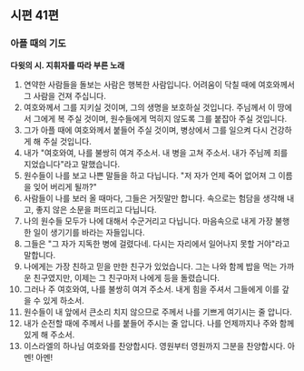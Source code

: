 ## 시편 41편

### 아플 때의 기도
**다윗의 시. 지휘자를 따라 부른 노래**
1. 연약한 사람들을 돌보는 사람은 행복한 사람입니다. 어려움이 닥칠 때에 여호와께서 그 사람을 건져 주십니다.
2. 여호와께서 그를 지키실 것이며, 그의 생명을 보호하실 것입니다. 주님께서 이 땅에서 그에게 복 주실 것이며, 원수들에게 먹히지 않도록 그를 붙잡아 주실 것입니다.
3. 그가 아플 때에 여호와께서 붙들어 주실 것이며, 병상에서 그를 일으켜 다시 건강하게 해 주실 것입니다.
4. 내가 "여호와여, 나를 불쌍히 여겨 주소서. 내 병을 고쳐 주소서. 내가 주님께 죄를 지었습니다"라고 말했습니다.
5. 원수들이 나를 보고 나쁜 말들을 하고 다닙니다. "저 자가 언제 죽어 없어져 그 이름을 잊어 버리게 될까?"
6. 사람들이 나를 보러 올 때마다, 그들은 거짓말만 합니다. 속으로는 험담을 생각해 내고, 좋지 않은 소문을 퍼뜨리고 다닙니다.
7. 나의 원수들 모두가 나에 대해서 수군거리고 다닙니다. 마음속으로 내게 가장 불행한 일이 생기기를 바라는 자들입니다.
8. 그들은 "그 자가 지독한 병에 걸렸다네. 다시는 자리에서 일어나지 못할 거야"라고 말합니다.
9. 나에게는 가장 친하고 믿을 만한 친구가 있었습니다. 그는 나와 함께 밥을 먹는 가까운 친구였지만, 이제는 그 친구마저 나에게 등을 돌렸습니다.
10. 그러나 주 여호와여, 나를 불쌍히 여겨 주소서. 내게 힘을 주셔서 그들에게 이를 갚을 수 있게 하소서.
11. 원수들이 내 앞에서 큰소리 치지 않으므로 주께서 나를 기쁘게 여기시는 줄 압니다.
12. 내가 순전할 때에 주께서 나를 붙들어 주시는 줄 압니다. 나를 언제까지나 주와 함께 있게 해 주소서.
13. 이스라엘의 하나님 여호와를 찬양합시다. 영원부터 영원까지 그분을 찬양합시다. 아멘! 아멘!